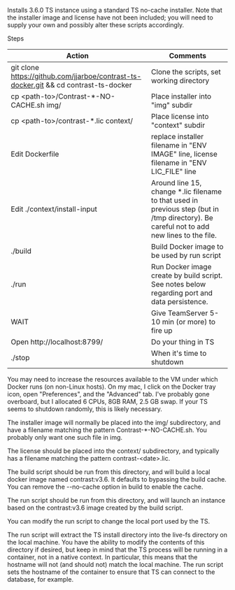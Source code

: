 Installs 3.6.0 TS instance using a standard TS no-cache installer.
Note that the installer image and license have not been included; you will
need to supply your own and possibly alter these scripts accordingly.

Steps

|Action|Comments|
|---|---|
| git clone https://github.com/jjarboe/contrast-ts-docker.git && cd contrast-ts-docker | Clone the scripts, set working directory |
| cp &lt;path-to&gt;/Contrast-*-NO-CACHE.sh img/ | Place installer into "img" subdir |
| cp &lt;path-to&gt;/contrast-*.lic context/ | Place license into "context" subdir |
| Edit Dockerfile | replace installer filename in "ENV IMAGE" line, license filename in "ENV LIC_FILE" line |
| Edit ./context/install-input | Around line 15, change *.lic filename to that used in previous step (but in /tmp directory).  Be careful not to add new lines to the file. |
| ./build | Build Docker image to be used by run script |
| ./run | Run Docker image create by build script.  See notes below regarding port and data persistence. |
| WAIT | Give TeamServer 5-10 min (or more) to fire up |
| Open http://localhost:8799/ | Do your thing in TS |
| ./stop | When it's time to shutdown |


You may need to increase the resources available to the VM under which
Docker runs (on non-Linux hosts).  On my mac, I click on the Docker tray icon,
open "Preferences", and the "Advanced" tab.  I've probably gone overboard,
but I allocated 6 CPUs, 8GB RAM, 2.5 GB swap.  If your TS seems to shutdown
randomly, this is likely necessary.

The installer image will normally be placed into the img/ subdirectory, and
have a filename matching the pattern Contrast-*-NO-CACHE.sh.  You probably
only want one such file in img.

The license should be placed into the context/ subdirectory, and typically
has a filename matching the pattern contrast-&lt;date&gt;.lic.

The build script should be run from this directory, and will build a local
docker image named contrast:v3.6.  It defaults to bypassing the build cache.
You can remove the --no-cache option in build to enable the cache.

The run script should be run from this directory, and will launch an instance
based on the contrast:v3.6 image created by the build script.

You can modify the run script to change the local port used by the TS.

The run script will extract the TS install directory into the live-fs
directory on the local machine.  You have the ability to modify the
contents of this directory if desired, but keep in mind that the TS process
will be running in a container, not in a native context.  In particular, this
means that the hostname will not (and should not) match the local machine.
The run script sets the hostname of the container to ensure that TS can
connect to the database, for example.

